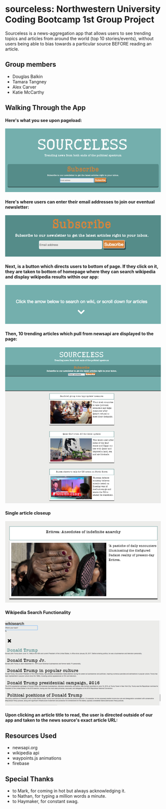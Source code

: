 # sourceless: Northwestern University Coding Bootcamp 1st Group Project

Sourceless is a news-aggregation app that allows users to see trending topics and articles from around the world (top 10 stories/events), without users being able to bias towards a particular source BEFORE reading an article.

## Group members
* Douglas Balkin
* Tamara Tangney
* Alex Carver
* Katie McCarthy

## Walking Through the App

#### Here's what you see upon pageload:
![Alt text](homepage-top.png?raw=true)

#### Here's where users can enter their email addresses to join our eventual newsletter:
![Alt text](newsletter.png?raw=true)

#### Next, is a button which directs users to bottom of page. If they click on it, they are taken to bottom of homepage where they can search wikipedia and display wikipedia results within our app:
![Alt text](arrow-button.png?raw=true)

#### Then, 10 trending articles which pull from newsapi are displayed to the page:
![Alt text](article-display.png?raw=true)

#### Single article closeup
![Alt text](single-article.png?raw=true)

#### Wikipedia Search Functionality
![Alt text](wikisearch-in-use.png?raw=true)

#### Upon clicking an article title to read, the user is directed outside of our app and taken to the news source's exact article URL:

## Resources Used
* newsapi.org
* wikipedia api
* waypoints.js animations
* firebase

## Special Thanks
* to Mark, for coming in hot but always acknowledging it.
* to Nathan, for typing a million words a minute.
* to Haymaker, for constant swag.

